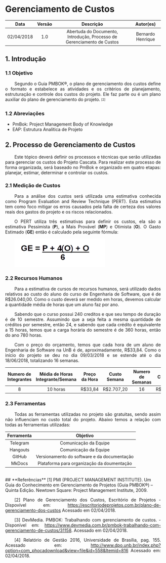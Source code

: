 <style> p { text-align: justify; text-indent: 30px; } </style>

# Gerenciamento de Custos

| Data | Versão | Descrição | Autor(es) |
|:----:|:------:|:---------:|:---------:|
|02/04/2018| 1.0 | Abertuda do Documento, Introdução, Processo de Gerenciamento de Custos | Bernardo Henrique |  

## **1. Introdução**

### **1.1 Objetivo**
Segundo o Guia PMBOK®, o plano de gerenciamento dos custos define o formato e estabelece as atividades e os critérios de planejamento, estruturação e controle dos custos do projeto. Ele faz parte ou é um plano auxiliar do plano de gerenciamento do projeto. <sub><sup>[2]</sup></sup>

### **1.2 Abreviações**
* PmBok: Project Management Body of Knowledge
* EAP: Estrutura Analítica de Projeto


## **2. Processo de Gerenciamento de Custos**
Este tópico deverá definir os processos e técnicas que serão utilizadas para gerenciar os custos do Projeto Cascata. Para realizar este processo de forma organizada, será baseado no PmBok e organizado em quatro etapas: planejar, estimar, determinar e controlar os custos. 

### **2.1 Medição de Custos**
Para a análise dos custos será utilizada uma estimativa conhecida como Program Evaluation and Review Technique (PERT). Esta estimativa tem como foco mitigar os erros causados pela falta de certeza dos valores reais dos gastos do projeto e os riscos relacionados.

O PERT utiliza três estimativas para definir os custos, ela são a estimativa Pessimista (<b>P</b>), a Mais Provável (<b>MP</b>) e Otimista (<b>O</b>). O Gasto Estimado (<b>GE</b>) então é calculado pela seguinte fórmula:

![Formula PERT](../img/gerenciamento/PERT.png)  


### **2.2 Recursos Humanos**
Para a estimativa de cursos de recursos humanos, será utilizado dados relativos ao custo do aluno do curso de Engenharia de Software, que é de R$26.040,00. Como o custo deverá ser medido em horas, devemos calcular a quantidade média de horas que um aluno faz por ano.

Sabendo que o curso possui 240 creditos e que seu tempo de duração é de 10 semestre. Assumindo que a seja feita a mesma quantidade de créditos por semestre, então 24, e sabendo que cada crédito é equivalente a 15 horas, temos que a carga horária do semestre é de 360 horas, então do ano 780 horas.

Com o preço do orçamento, temos que cada hora de um aluno de Engenharia de Software na UnB é de, aproximadamente, R$33,84. Como o início do projeto se deu no dia 09/03/2018 e se estende até o dia 18/06/2018, totalizando 16 semanas.

| Numero de Integrantes | Média de Horas Integrante/Semana | Preço da Hora | Custo Semana | Numero de Semanas | Custo Total |
|:----:|:------:|:---------:|:---------:|:---------:|:---------:|
| 8 | 10 horas | R$33,84 | R$2.707,20 | 16 | R$43.315,20 |


### **2.3 Ferramentas**
Todas as ferramentas utilizadas no projeto são gratuitas, sendo assim não influenciam no custo total do projeto. Abaixo temos a relação com todas as ferramentas utilizadas:

| Ferramenta | Objetivo |
| :--------: | :------: |
| Telegram | Comunicação da Equipe |
| Hangouts | Comunicação da Equipe |
| GitHub   | Versionamento do software e da documentação |
| MkDocs   | Plataforma para organização da doumentação |





<br>
## **Referências**
[1] PMI (PROJECT MANAGEMENT INSTITUTE). Um Guia do Conhecimento em Gerenciamento de Projetos (Guia PMBOK®) – Quinta Edição. Newtown Square: Project Management Institute, 2009.

[2] Plano de Gerenciamento dos Custos, Escritório de Projetos - Dispovível em: <https://escritoriodeprojetos.com.br/plano-de-gerenciamento-dos-custos> Acessado em 02/04/2018.

[3] DevMedia. PMBOK: Trabalhando com gerenciamento de custos. - Disponível em: <https://www.devmedia.com.br/pmbok-trabalhando-com-gerenciamento-de-custos/31158>. Acessado em 02/04/2018.

[4] Relatório de Gestão 2016, Universidade de Brasília, pag. 155. Acessado em: <http://www.dpo.unb.br/index.php?option=com_phocadownload&view=file&id=558&Itemid=816>
Acessado em: 02/04/2018.